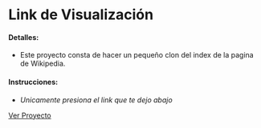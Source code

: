 # Link de Visualización

#### Detalles:

- Este proyecto consta de hacer un pequeño clon del index de la pagina de Wikipedia.

#### Instrucciones:

- _Unicamente presiona el link que te dejo abajo_

[Ver Proyecto](https://aricanomx.github.io/aricanoMX_platzi.github.io/Curso%20de%20HTML%20y%20CSS/Curso%20Pr%C3%A1ctico%20de%20HTML%20y%20CSS/Clon_Google/index.html)
